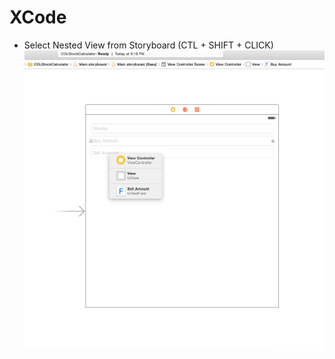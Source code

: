 # XCode

- Select Nested View from Storyboard (CTL + SHIFT + CLICK)
![Select Nested Views](/Images/XCode/SelectNestedViews.png)